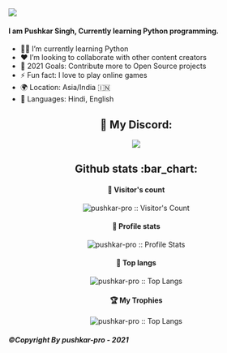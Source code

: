 <img src="https://github.com/pushkar-pro/pushkar-pro/blob/main/standard.gif"/>

#### I am Pushkar Singh, Currently learning Python programming.

- 👨‍💻 I’m currently learning Python
- ❤ I’m looking to collaborate with other content creators
- 🥅 2021 Goals: Contribute more to Open Source projects
- ⚡ Fun fact: I love to play online games
- 🌍 Location: Asia/India :india:
- 💬 Languages: Hindi, English

<h2 align="center">👻 My Discord: </h2>
<p align="center"><img src="https://discord.c99.nl/widget/theme-2/768018115254157313.png" /></p>


<h2 align="center">Github stats :bar_chart:</h2>

<h4 align="center">👀 Visitor's count </h4>
<p align="center"><img src="https://profile-counter.glitch.me/{pushkar-pro}/count.svg" alt="pushkar-pro :: Visitor's Count" /></p>

<h4 align="center">💾 Profile stats </h4>
<p align="center"><img src="https://github-readme-stats.vercel.app/api?username=pushkar-pro&include_all_commits=true&count_private=true&theme=react&show_icons=true&hide_border=true&title_color=2c98ff&icon_color=2c98ff&bg_color=0d1117" alt="pushkar-pro :: Profile Stats" /></p>

<h4 align="center">🚀 Top langs </h4>
<p align="center"><img src="https://github-readme-stats.vercel.app/api/top-langs/?username=pushkar-pro&layout=compact&theme=react&show_icons=true&hide_border=true&title_color=2c98ff&icon_color=2c98ff&bg_color=0d1117" alt="pushkar-pro :: Top Langs" /></p>

<h4 align="center">🏆 My Trophies </h4>
<p align="center"><img src="https://github-profile-trophy.vercel.app/?username=pushkar-pro&theme=discord" alt="pushkar-pro :: Top Langs" /></p>

<h6><b>©Copyright By pushkar-pro - 2021</b></h6>

<!--
**pushkar-pro/pushkar-pro** is a ✨ _special_ ✨ repository because its `README.md` (this file) appears on your GitHub profile

Widget Colors is taken from MelidaZ | https://github.com/MelidaZ/MelidaZ

Discord idea is taken from 0x00032 | https://github.com/0x00032/0x00032